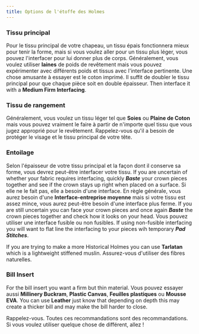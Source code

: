 ```yaml
---
title: Options de l'étoffe des Holmes
---
```


### Tissu principal

Pour le tissu principal de votre chapeau, un tissu épais fonctionnera mieux pour tenir la forme, mais si vous voulez aller pour un tissu plus léger, vous pouvez l'interfacer pour lui donner plus de corps. Généralement, vous voulez utiliser **laines** de poids de revêtement mais vous pouvez expérimenter avec différents poids et tissus avec l'interface pertinente. <Note> Une chose amusante à essayer est le coton imprimé. Il suffit de doubler le tissu principal pour que chaque pièce soit en double épaisseur. Then interface it with a **Medium Firm Interfacing**. </Note>

### Tissu de rangement

Généralement, vous voulez un tissu léger tel que **Soies** ou **Plaine de Coton** mais vous pouvez vraiment le faire à partir de n'importe quel tissu que vous jugez approprié pour le revêtement. Rappelez-vous qu'il a besoin de protéger le visage et le tissu principal de votre tête.

### Entoilage

Selon l'épaisseur de votre tissu principal et la façon dont il conserve sa forme, vous devrez peut-être interfacer votre tissu. If you are uncertain of whether your fabric requires interfacing, quickly _**Baste**_ your crown pieces together and see if the crown stays up right when placed on a surface. Si elle ne le fait pas, elle a besoin d'une interface. En règle générale, vous aurez besoin d'une **Interface-entreprise moyenne** mais si votre tissu est assez mince, vous aurez peut-être besoin d'une interface plus ferme. If you are still uncertain you can face your crown pieces and once again _**Baste**_ the crown pieces together and check how it looks on your head. Vous pouvez utiliser une interface fusible ou non fusibles. If using non-fusible interfacing you will want to flat line the interfacing to your pieces wih temporary _**Pad Stitches**_.

<Note>

If you are trying to make a more Historical Holmes you can use **Tarlatan** which is a lightweight stiffened muslin. Assurez-vous d'utiliser des fibres naturelles.

</Note>

### Bill Insert

For the bill insert you want a firm but thin material. Vous pouvez essayer aussi **Millinery Buckram**, **Plastic Canvas**, **Feuilles plastiques** ou **Mousse EVA**. You can use **Leather** just know that depending on depth this may create a thicker bill and may make the bill harder to close.

<Note>

Rappelez-vous. Toutes ces recommandations sont des recommandations. Si vous voulez utiliser quelque chose de différent, allez !

</Note>
